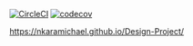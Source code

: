 [![CircleCI](https://dl.circleci.com/status-badge/img/gh/NKaramichael/Design-Project/tree/main.svg?style=svg)](https://dl.circleci.com/status-badge/redirect/gh/NKaramichael/Design-Project/tree/main)
[![codecov](https://codecov.io/gh/NKaramichael/Design-Project/branch/main/graph/badge.svg?token=4HW9JKQLL7)](https://codecov.io/gh/NKaramichael/Design-Project)

https://nkaramichael.github.io/Design-Project/
